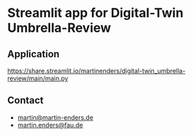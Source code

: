 # Streamlit app for Digital-Twin Umbrella-Review


## Application

https://share.streamlit.io/martinenders/digital-twin_umbrella-review/main/main.py

## Contact
* martin@martin-enders.de
* martin.enders@fau.de
